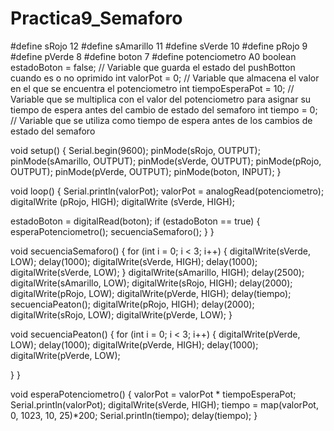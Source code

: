 # Practica9_Semaforo
#define sRojo 12
#define sAmarillo 11
#define sVerde 10
#define pRojo 9
#define pVerde 8
#define boton 7
#define potenciometro A0
boolean estadoBoton = false;  // Variable que guarda el estado del pushBotton cuando es o no oprimido
int valorPot = 0; // Variable que almacena el valor en el que se encuentra el potenciometro
int tiempoEsperaPot = 10; // Variable que se multiplica con el valor del potenciometro para asignar su tiempo de espera antes del cambio de estado del semaforo
int tiempo = 0; // Variable que se utiliza como tiempo de espera antes de los cambios de estado del semaforo

void setup() {
  Serial.begin(9600);
  pinMode(sRojo, OUTPUT);
  pinMode(sAmarillo, OUTPUT);
  pinMode(sVerde, OUTPUT);
  pinMode(pRojo, OUTPUT);
  pinMode(pVerde, OUTPUT);
  pinMode(boton, INPUT);
}

void loop() {
  Serial.println(valorPot);
  valorPot = analogRead(potenciometro);
  digitalWrite (pRojo, HIGH);
  digitalWrite (sVerde, HIGH);
   
  estadoBoton = digitalRead(boton);
  if (estadoBoton == true) {
    esperaPotenciometro();
    secuenciaSemaforo();
  }
}

void secuenciaSemaforo() {
  for (int i = 0; i < 3; i++) {
    digitalWrite(sVerde, LOW);
    delay(1000);
    digitalWrite(sVerde, HIGH);
    delay(1000);
    digitalWrite(sVerde, LOW);
  }
  digitalWrite(sAmarillo, HIGH);
  delay(2500);
  digitalWrite(sAmarillo, LOW);
  digitalWrite(sRojo, HIGH);
  delay(2000);
  digitalWrite(pRojo, LOW);
  digitalWrite(pVerde, HIGH);
  delay(tiempo);
  secuenciaPeaton();
  digitalWrite(pRojo, HIGH);
  delay(2000);
  digitalWrite(sRojo, LOW);
  digitalWrite(pVerde, LOW);
}
 
void secuenciaPeaton() {
  for (int i = 0; i < 3; i++) {
    digitalWrite(pVerde, LOW);
    delay(1000);
    digitalWrite(pVerde, HIGH);
    delay(1000);
    digitalWrite(pVerde, LOW);
    
  }
}

void esperaPotenciometro() {
  valorPot = valorPot * tiempoEsperaPot; 
  Serial.println(valorPot);
  digitalWrite(sVerde, HIGH);
  tiempo = map(valorPot, 0, 1023, 10, 25)*200;
  Serial.println(tiempo);
  delay(tiempo);
}
